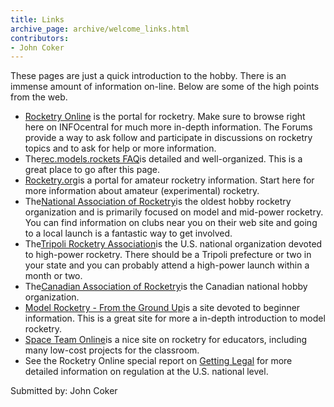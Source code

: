 ```yaml
---
title: Links
archive_page: archive/welcome_links.html
contributors:
- John Coker
---
```

These pages are just a quick introduction to the hobby. There is an immense amount of information on-line. Below are some of the high points from the web.

- [Rocketry Online](http://www.rocketryonline.com) is the portal for rocketry. Make sure to browse right here on INFOcentral for much more in-depth information. The Forums provide a way to ask follow and participate in discussions on rocketry topics and to ask for help or more information.
- The[rec.models.rockets FAQ](http://www.ninfinger.org/~sven/rockets/rmrfaq.toc.html)is detailed and well-organized. This is a great place to go after this page.
- [Rocketry.org](http://www.rocketry.org)is a portal for amateur rocketry information. Start here for more information about amateur (experimental) rocketry.
- The[National Association of Rocketry](http://www.nar.org)is the oldest hobby rocketry organization and is primarily focused on model and mid-power rocketry. You can find information on clubs near you on their web site and going to a local launch is a fantastic way to get involved.
- The[Tripoli Rocketry Association](http://www.tripoli.org)is the U.S. national organization devoted to high-power rocketry. There should be a Tripoli prefecture or two in your state and you can probably attend a high-power launch within a month or two.
- The[Canadian Association of Rocketry](http://www.promotek.com/car/index.htm)is the Canadian national hobby organization.
- [Model Rocketry - From the Ground Up](http://www.dimensional.com/~pmgray)is a site devoted to beginner information. This is a great site for more a in-depth introduction to model rocketry.
- [Space Team Online](http://quest.arc.nasa.gov/space/teachers/rockets/index.html)is a nice site on rocketry for educators, including many low-cost projects for the classroom.
- See the Rocketry Online special report on [Getting Legal](http://www.rocketryonline.com/special_report.html) for more detailed information on regulation at the U.S. national level.

Submitted by: John Coker
